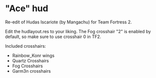 # "Ace" hud
Re-edit of Hudas Iscariote (by Mangachu) for Team Fortress 2.

Edit the hudlayout.res to your liking. The Fog crosshair "2" is enabled by default, so make sure to use crosshair 0 in TF2.

Included crosshairs:

* Rainbow_Konr wings
* Quartz Crosshairs
* Fog Crosshairs
* Garm3n crosshairs
